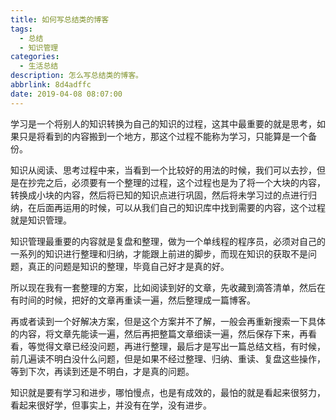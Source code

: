 ```yaml
---
title: 如何写总结类的博客
tags:
  - 总结
  - 知识管理
categories:
  - 生活总结
description: 怎么写总结类的博客。
abbrlink: 8d4adffc
date: 2019-04-08 08:07:00
---
```


学习是一个将别人的知识转换为自己的知识的过程，这其中最重要的就是思考，如果只是将看到的内容搬到一个地方，那这个过程不能称为学习，只能算是一个备份。

知识从阅读、思考过程中来，当看到一个比较好的用法的时候，我们可以去抄，但是在抄完之后，必须要有一个整理的过程，这个过程也是为了将一个大块的内容，转换成小块的内容，然后将已知的知识点进行巩固，然后将未学习过的点进行归纳，在后面再运用的时候，可以从我们自己的知识库中找到需要的内容，这个过程就是知识管理。

知识管理最重要的内容就是复盘和整理，做为一个单线程的程序员，必须对自己的一系列的知识进行整理和归纳，才能跟上前进的脚步，而现在知识的获取不是问题，真正的问题是知识的整理，毕竟自己好才是真的好。

所以现在我有一套整理的方案，比如阅读到好的文章，先收藏到滴答清单，然后在有时间的时候，把好的文章再重读一遍，然后整理成一篇博客。

再或者读到一个好解决方案，但是这个方案并不了解，一般会再重新搜索一下具体的内容，将文章先能读一遍，然后再把整篇文章细读一遍，然后保存下来，再看看，等觉得文章已经没问题，再进行整理，最后才是写出一篇总结文档，有时候，前几遍读不明白没什么问题，但是如果不经过整理、归纳、重读、复盘这些操作，等到下次，再读到还是不明白，才是真的问题。

知识就是要有学习和进步，哪怕慢点，也是有成效的，最怕的就是看起来很努力，看起来很好学，但事实上，并没有在学，没有进步。
